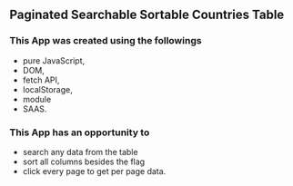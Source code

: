## Paginated Searchable Sortable Countries Table
### This App was created using the followings
- pure JavaScript, 
- DOM, 
- fetch API,
- localStorage,
- module
- SAAS.

### This App has an opportunity to
- search any data from the table
- sort all columns besides the flag
- click every page to get per page data.

